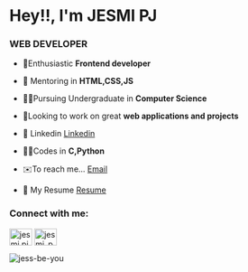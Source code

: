 <h1 align="left">Hey!!, I'm JESMI PJ</h1>
<h3 align="left">WEB DEVELOPER</h3>

- 💪Enthusiastic **Frontend developer**

- 🌱 Mentoring in **HTML,CSS,JS**

- 👩‍🎓Pursuing Undergraduate in **Computer Science**

- 🤝Looking to work on great **web applications and projects**

- 🔗 Linkedin [Linkedin](linkedin.com/in/jesmi-p-j-740925236)

- 👩‍💻Codes in **C,Python**

- ✉️To reach me... [Email](jesmijose282@gmail.com)

- 📄 My Resume [Resume](https://drive.google.com/file/d/1IDrf3PMGH_DNMdO3nbp9zPqDU5MAVhWI/view?usp=drivesdk)

<h3 align="left">Connect with me:</h3>
<p align="left">
<a href="https://linkedin.com/in/jesmi pj" target="blank"><img align="center" src="https://raw.githubusercontent.com/rahuldkjain/github-profile-readme-generator/master/src/images/icons/Social/linked-in-alt.svg" alt="jesmi pj" height="30" width="40" /></a>
<a href="https://instagram.com/jesmi_payyapilly" target="blank"><img align="center" src="https://raw.githubusercontent.com/rahuldkjain/github-profile-readme-generator/master/src/images/icons/Social/instagram.svg" alt="jesmi_payyapilly" height="30" width="40" /></a>
</p>


<p><img align="center" src="https://github-readme-stats.vercel.app/api/top-langs?username=jess-be-you&show_icons=true&locale=en&layout=compact" alt="jess-be-you" /></p>
